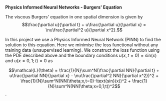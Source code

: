 **Physics Informed Neural Networks - Burgers' Equation**

The viscous Burgers' equation in one spatial dimension is given by
$$\frac{\partial u}{\partial t} + u\frac{\partial u}{\partial x} = \nu\frac{\partial^2 u}{\partial x^2}.$$

In this project we use a Physics Informed Neural Network (PINN) to find the solution to this equation.  Here we minimise the loss functional without any training data (unsupervised learning).  We construct the loss function using the PDE described above and the boundary conditions $u(x,t=0) = \text{sin}(x)$ and $u(x=0,1;t) = 0$ as

$$\mathcal{L}(\theta) = \frac{1}{N}\sum^N(\frac{\partial NN}{\partial t} + u\frac{\partial NN}{\partial x} - \nu\frac{\partial^2 NN}{\partial x^2})^2 + \frac{1}{N}\sum^N(NN(\theta;x,t=0)-\text{sin}(x))^2 + \frac{1}{N}\sum^N(NN(\theta;x=0,1;t))^2$$.

